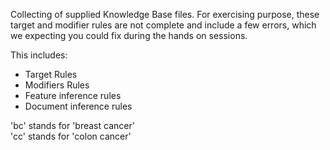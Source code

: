 Collecting of supplied Knowledge Base files. For exercising purpose, these target and modifier rules are not complete and include a few errors, which we expecting you could fix during the hands on sessions.

This includes:
* Target Rules
* Modifiers Rules
* Feature inference rules
* Document inference rules

'bc' stands for 'breast cancer'  
'cc' stands for 'colon cancer'
